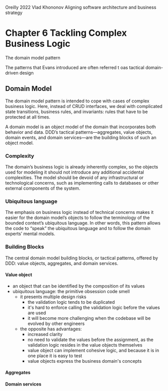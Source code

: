 Oreilly
2022
Vlad Khononov
Aligning software architecture and business strategy

# Chapter 6 Tackling Complex Business Logic
The domain model pattern

The patterns that Evans introduced are often referred t oas tactical domain-driven design

## Domain Model
The domain model pattern is intended to cope with cases of complex business logic. Here, instead of CRUD interfaces, we deal with complicated state transitions, business rules, and invariants: rules that have to be
protected at all times.

A domain model is an object model of the domain that incorporates both behavior and data. DDD’s tactical patterns—aggregates, value objects, domain events, and domain services—are the building blocks of such an object model.

### Complexity
The domain’s business logic is already inherently complex, so the objects used for modeling it should not introduce any additional accidental complexities. The model should be devoid of any infrastructural or
technological concerns, such as implementing calls to databases or other external components of the system.

### Ubiquitous language
The emphasis on business logic instead of technical concerns makes it easier for the domain model’s objects to follow the terminology of the bounded context’s ubiquitous language. In other words, this pattern allows the code to “speak” the ubiquitous language and to follow the domain experts’ mental models.

### Building Blocks
The central domain model building blocks, or tactical patterns, offered by DDD: value objects, aggregates, and domain services.
#### Value object
- an object that can be identified by the composition of its values
- ubiquitous language: the primitive obsession code smell 
	- it presents multiple design risks
		- the validation logic tends to be duplicated
		- it's hard to enforce calling the validation logic before the values are used
		- it will become more challenging when the codebase will be evolved by other engineers
	- the opposite has advantages:
		- increased clarity
		- no need to validate the values before the assignment, as the validation logic resides in the value objects themselves
		- value object can implement cohesive logic, and because it is in one place it is easy to test
		- value objects express the business domain's concepts


#### Aggregates

#### Domain services
